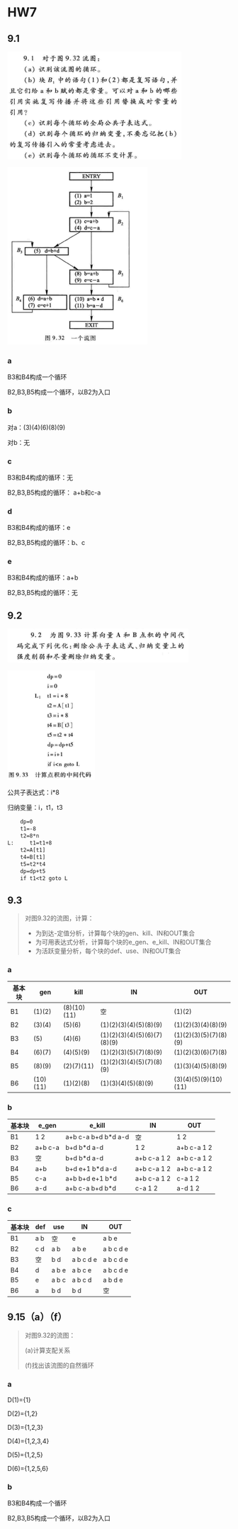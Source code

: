 # HW7



## 9.1

![image-20231210163216700](assets/image-20231210163216700.png)

![image-20231210163227879](assets/image-20231210163227879.png)

### a

B3和B4构成一个循环

B2,B3,B5构成一个循环，以B2为入口



### b

对a：(3)(4)(6)(8)(9)

对b：无



### c

B3和B4构成的循环：无

B2,B3,B5构成的循环： a+b和c-a



### d

B3和B4构成的循环：e

B2,B3,B5构成的循环：b、c



### e

B3和B4构成的循环：a+b

B2,B3,B5构成的循环：无

## 9.2

![image-20231210163248280](assets/image-20231210163248280.png)

![image-20231210163308171](assets/image-20231210163308171.png)

公共子表达式：i*8

归纳变量：i，t1，t3

```assembly
	dp=0
	t1=-8
	t2=8*n
L: 	   t1=t1+8
	t2=A[t1]
	t4=B[t1]
	t5=t2*t4
	dp=dp+t5
	if t1<t2 goto L
```





## 9.3

> 对图9.32的流图，计算：
>
> - 为到达-定值分析，计算每个块的gen、kill、IN和OUT集合
> - 为可用表达式分析，计算每个块的e_gen、e_kill、IN和OUT集合
> - 为活跃变量分析，每个块的def、use、IN和OUT集合

### a

| 基本块 | gen      | kill        | IN                          | OUT                   |
| ------ | -------- | ----------- | --------------------------- | --------------------- |
| B1     | (1)(2)   | (8)(10)(11) | 空                          | (1)(2)                |
| B2     | (3)(4)   | (5)(6)      | (1)(2)(3)(4)(5)(8)(9)       | (1)(2)(3)(4)(8)(9)    |
| B3     | (5)      | (4)(6)      | (1)(2)(3)(4)(5)(6)(7)(8)(9) | (1)(2)(3)(5)(7)(8)(9) |
| B4     | (6)(7)   | (4)(5)(9)   | (1)(2)(3)(5)(7)(8)(9)       | (1)(2)(3)(6)(7)(8)    |
| B5     | (8)(9)   | (2)(7)(11)  | (1)(2)(3)(4)(5)(7)(8)(9)    | (1)(3)(4)(5)(8)(9)    |
| B6     | (10)(11) | (1)(2)(8)   | (1)(3)(4)(5)(8)(9)          | (3)(4)(5)(9)(10)(11)  |



### b

| 基本块 | e_gen   | e_kill              | IN          | OUT         |
| ------ | ------- | ------------------- | ----------- | ----------- |
| B1     | 1 2     | a+b c-a b+d b*d a-d | 空          | 1 2         |
| B2     | a+b c-a | b+d b*d a-d         | 1 2         | a+b c-a 1 2 |
| B3     | 空      | b+d b*d a-d         | a+b c-a 1 2 | a+b c-a 1 2 |
| B4     | a+b     | b+d e+1 b*d a-d     | a+b c-a 1 2 | a+b c-a 1 2 |
| B5     | c-a     | a+b b+d e+1 b*d     | a+b c-a 1 2 | c-a 1 2     |
| B6     | a-d     | a+b c-a b+d b*d     | c-a 1 2     | a-d 1 2     |



### c

| 基本块 | def  | use   | IN        | OUT       |
| ------ | ---- | ----- | --------- | --------- |
| B1     | a b  | 空    | e         | a b e     |
| B2     | c d  | a b   | a b e     | a b c d e |
| B3     | 空   | b d   | a b c d e | a b c d e |
| B4     | d    | a b e | a b c e   | a b c d e |
| B5     | e    | a b c | a b c d   | a b d e   |
| B6     | a    | b d   | b d       | 空        |

## 9.15（a）（f）

> 对图9.32的流图：
>
> (a)计算支配关系
>
> (f)找出该流图的自然循环

### a

D(1)={1} 

D(2)={1,2} 

D(3)={1,2,3} 

D(4)={1,2,3,4} 

D(5)={1,2,5} 

D(6)={1,2,5,6}



### b

B3和B4构成一个循环

B2,B3,B5构成一个循环，以B2为入口